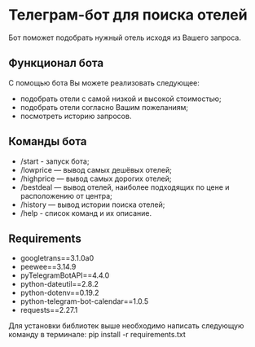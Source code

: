 # Телеграм-бот для поиска отелей

Бот поможет подобрать нужный отель исходя из Вашего запроса. 

## Функционал бота

С помощью бота Вы можете реализовать следующее:

- подобрать отели с самой низкой и высокой стоимостью;
- подобрать отели согласно Вашим пожеланиям;
- посмотреть историю запросов.

## Команды бота

- /start - запуск бота;
- /lowprice — вывод самых дешёвых отелей;
- /highprice — вывод самых дорогих отелей;
- /bestdeal — вывод отелей, наиболее подходящих по цене и расположению от центра;
- /history — вывод истории поиска отелей;
- /help - список команд и их описание.

## Requirements
- googletrans==3.1.0a0
- peewee==3.14.9
- pyTelegramBotAPI==4.4.0
- python-dateutil==2.8.2
- python-dotenv==0.19.2
- python-telegram-bot-calendar==1.0.5
- requests==2.27.1

Для установки библиотек выше необходимо написать следующую команду в терминале: 
pip install -r requirements.txt